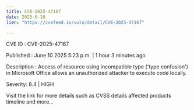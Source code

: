 ```yaml
---
title: CVE-2025-47167
date: 2025-6-10
lien: "https://cvefeed.io/vuln/detail/CVE-2025-47167"

---
```


CVE ID : CVE-2025-47167

Published :  June 10
2025
5:23 p.m. | 1 hour
3 minutes ago

Description : Access of resource using incompatible type ('type confusion') in Microsoft Office allows an unauthorized attacker to execute code locally.

Severity: 8.4 | HIGH

Visit the link for more details
such as CVSS details
affected products
timeline
and more...
